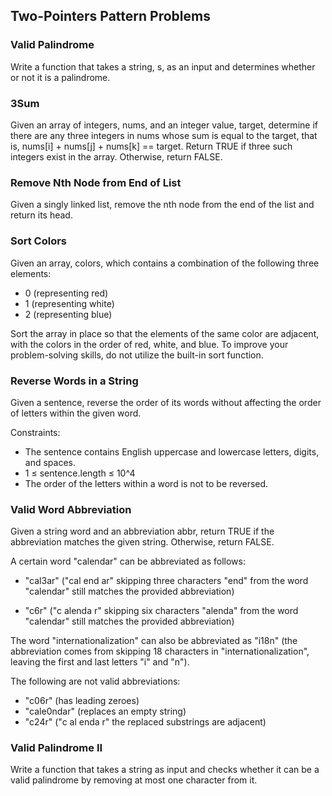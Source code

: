 ## Two-Pointers Pattern Problems

### Valid Palindrome
Write a function that takes a string, s, as an input and determines whether or not it is a palindrome.


### 3Sum
Given an array of integers, nums, and an integer value, target, determine if there are any three integers in nums whose sum is equal to the target, that is, nums[i] + nums[j] + nums[k] == target. Return TRUE if three such integers exist in the array. Otherwise, return FALSE.


### Remove Nth Node from End of List
Given a singly linked list, remove the nth node from the end of the list and return its head.


### Sort Colors
Given an array, colors, which contains a combination of the following three elements:

- 0 (representing red)
- 1 (representing white)
- 2 (representing blue)

Sort the array in place so that the elements of the same color are adjacent, with the colors in the order of red, white, and blue. To improve your problem-solving skills, do not utilize the built-in sort function.


### Reverse Words in a String
Given a sentence, reverse the order of its words without affecting the order of letters within the given word.

Constraints:

- The sentence contains English uppercase and lowercase letters, digits, and spaces.
- 1 ≤ sentence.length ≤ 10^4
- The order of the letters within a word is not to be reversed.


### Valid Word Abbreviation
Given a string word and an abbreviation abbr, return TRUE if the abbreviation matches the given string. Otherwise, return FALSE.

A certain word "calendar" can be abbreviated as follows:

- "cal3ar" ("cal end ar" skipping three characters "end" from the word "calendar" still matches the provided abbreviation)

- "c6r" ("c alenda r" skipping six characters "alenda" from the word "calendar" still matches the provided abbreviation)

The word "internationalization" can also be abbreviated as "i18n" (the abbreviation comes from skipping 18 characters in "internationalization", leaving the first and last letters "i" and "n").

The following are not valid abbreviations:
- "c06r" (has leading zeroes)
- "cale0ndar" (replaces an empty string)
- "c24r" ("c al enda r" the replaced substrings are adjacent)


### Valid Palindrome II
Write a function that takes a string as input and checks whether it can be a valid palindrome by removing at most one character from it.

